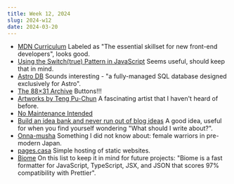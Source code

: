 ```yaml
---
title: Week 12, 2024
slug: 2024-w12
date: 2024-03-20
---
```


- [MDN Curriculum](https://developer.mozilla.org/en-US/curriculum/)
  Labeled as "The essential skillset for new front-end developers", looks good.
- [Using the Switch(true) Pattern in JavaScript](https://seanbarry.dev/posts/switch-true-pattern)
  Seems useful, should keep that in mind.
- [Astro DB](https://docs.astro.build/en/guides/astro-db/)
  Sounds interesting - "a fully-managed SQL database designed exclusively for Astro".
- [The 88×31 Archive](https://hellnet.work/8831/page1.html)
  Buttons!!!
- [Artworks by Teng Pu-Chun](https://www.artsy.net/artist/teng-pu-chun)
  A fascinating artist that I haven't heard of before.
- [No Maintenance Intended](https://unmaintained.tech/)
- [Build an idea bank and never run out of blog ideas](https://hamatti.org/posts/build-an-idea-bank-and-never-run-out-of-blog-ideas/)
  A good idea, useful for when you find yourself wondering "What should I write about?".
- [Onna-musha](https://en.wikipedia.org/wiki/Onna-musha)
  Something I did not know about: female warriors in pre-modern Japan.
- [pages.casa](https://pages.casa/)
  Simple hosting of static websites.
- [Biome](https://biomejs.dev/)
  On this list to keep it in mind for future projects: "Biome is a fast formatter for JavaScript, TypeScript, JSX, and JSON that scores 97% compatibility with Prettier".
